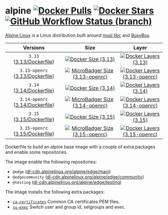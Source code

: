 # alpine [![Docker Pulls](https://badgen.net/docker/pulls/dockage/alpine?icon=docker&label=pulls)](https://hub.docker.com/r/dockage/alpine/) [![Docker Stars](https://badgen.net/docker/stars/dockage/alpine?icon=docker&label=stars)](https://hub.docker.com/r/dockage/alpine/) [![GitHub Workflow Status (branch)](https://img.shields.io/github/workflow/status/dockage/alpine/CI/master)](https://github.com/dockage/alpine/actions/workflows/ci.yaml)

[Alpine Linux](https://alpinelinux.org) is a Linux distribution built around [musl libc](https://www.musl-libc.org) and [BusyBox](https://www.busybox.net).

|                                                Versions                                                 |                                                                    Size                                                                     |                                                                                 Layer                                                                                 |
|:-------------------------------------------------------------------------------------------------------:|:-------------------------------------------------------------------------------------------------------------------------------------------:|:---------------------------------------------------------------------------------------------------------------------------------------------------------------------:|
|   `3.13` ([3.13/Dockerfile](https://github.com/dockage/alpine/blob/master/3.13/Dockerfile))   | [![Docker Size (3.13)](https://badgen.net/docker/size/dockage/alpine/3.13?icon=docker&label=size)](https://hub.docker.com/r/dockage/alpine) |        [![Docker Layers (3.13)](https://badgen.net/docker/layers/dockage/alpine/3.13/amd64?icon=docker&label=layers)](https://hub.docker.com/r/dockage/alpine)        |
| `3.13-openrc` ([3.13/Dockerfile](https://github.com/dockage/alpine/blob/master/3.13/Dockerfile)) |   [![MicroBadger Size (3.13-openrc)](https://badgen.net/docker/size/dockage/alpine/3.13-openrc?icon=docker&label=size)](https://hub.docker.com/r/dockage/alpine)   | [![Docker Layers (3.13-openrc)](https://badgen.net/docker/layers/dockage/alpine/3.13-openrc/amd64?icon=docker&label=layers)](https://hub.docker.com/r/dockage/alpine) |
|   `3.14` ([3.14/Dockerfile](https://github.com/dockage/alpine/blob/master/3.14/Dockerfile))   | [![Docker Size (3.14)](https://badgen.net/docker/size/dockage/alpine/3.14?icon=docker&label=size)](https://hub.docker.com/r/dockage/alpine) |        [![Docker Layers (3.14)](https://badgen.net/docker/layers/dockage/alpine/3.14/amd64?icon=docker&label=layers)](https://hub.docker.com/r/dockage/alpine)        |
| `3.14-openrc` ([3.14/Dockerfile](https://github.com/dockage/alpine/blob/master/3.14/Dockerfile)) |   [![MicroBadger Size (3.14-openrc)](https://badgen.net/docker/size/dockage/alpine/3.14-openrc?icon=docker&label=size)](https://hub.docker.com/r/dockage/alpine)   | [![Docker Layers (3.14-openrc)](https://badgen.net/docker/layers/dockage/alpine/3.14-openrc/amd64?icon=docker&label=layers)](https://hub.docker.com/r/dockage/alpine) |
|   `3.15` ([3.15/Dockerfile](https://github.com/dockage/alpine/blob/master/3.15/Dockerfile))   | [![Docker Size (3.15)](https://badgen.net/docker/size/dockage/alpine/3.15?icon=docker&label=size)](https://hub.docker.com/r/dockage/alpine) |        [![Docker Layers (3.15)](https://badgen.net/docker/layers/dockage/alpine/3.15/amd64?icon=docker&label=layers)](https://hub.docker.com/r/dockage/alpine)        |
| `3.15-openrc` ([3.15/Dockerfile](https://github.com/dockage/alpine/blob/master/3.15/Dockerfile)) |   [![MicroBadger Size (3.15-openrc)](https://badgen.net/docker/size/dockage/alpine/3.15-openrc?icon=docker&label=size)](https://hub.docker.com/r/dockage/alpine)   | [![Docker Layers (3.15-openrc)](https://badgen.net/docker/layers/dockage/alpine/3.15-openrc/amd64?icon=docker&label=layers)](https://hub.docker.com/r/dockage/alpine) |

Dockerfile to build an alpine base image with a couple of extra packages and enable some repositories.

The image enable the following repositories:

- `@edge` ([dl-cdn.alpinelinux.org/alpine/edge/main](http://dl-cdn.alpinelinux.org/alpine/edge/main))
- `@edgecommunity` ([dl-cdn.alpinelinux.org/alpine/edge/community](http://dl-cdn.alpinelinux.org/alpine/edge/community))
- `@testing` ([dl-cdn.alpinelinux.org/alpine/edge/testing](http://dl-cdn.alpinelinux.org/alpine/edge/testing))

The image installs the following extra packages:

- [`ca-certificates`](https://www.mozilla.org/en-US/about/governance/policies/security-group/certs/) Common CA certificates PEM files.
- [`su-exec`](https://github.com/ncopa/su-exec) Switch user and group id, setgroups and exec.
